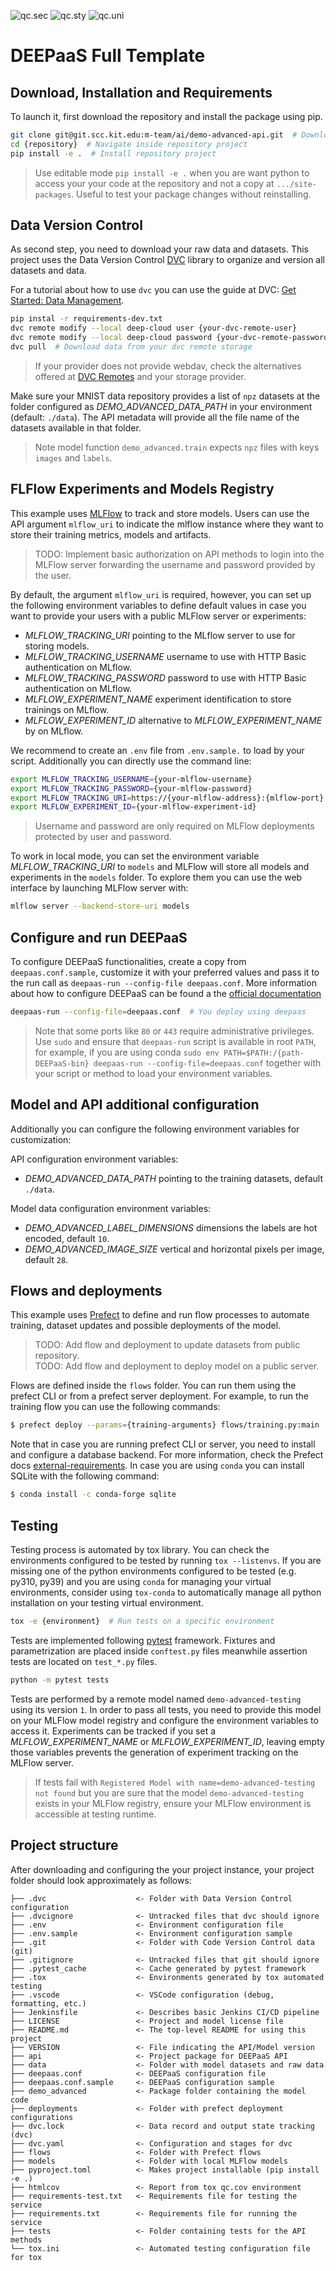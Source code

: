 ![qc.sec](https://github.com/BorjaEst/demo-advanced-api/actions/workflows/qc-sec.yml/badge.svg)
![qc.sty](https://github.com/BorjaEst/demo-advanced-api/actions/workflows/qc-sty.yml/badge.svg)
![qc.uni](https://github.com/BorjaEst/demo-advanced-api/actions/workflows/qc-uni.yml/badge.svg)

# DEEPaaS Full Template

## Download, Installation and Requirements

To launch it, first download the repository and install the package using pip.

```bash
git clone git@git.scc.kit.edu:m-team/ai/demo-advanced-api.git  # Download repository
cd {repository}  # Navigate inside repository project
pip install -e .  # Install repository project
```

> Use editable mode `pip install -e .` when you are want python to access your
> your code at the repository and not a copy at `.../site-packages`. Useful to
> test your package changes without reinstalling.

## Data Version Control

As second step, you need to download your raw data and datasets. This project
uses the Data Version Control [DVC](https://dvc.org/) library to organize and
version all datasets and data.

For a tutorial about how to use `dvc` you can use the guide at DVC:
[Get Started: Data Management](https://dvc.org/doc/start/data-management).

```bash
pip instal -r requirements-dev.txt
dvc remote modify --local deep-cloud user {your-dvc-remote-user}
dvc remote modify --local deep-cloud password {your-dvc-remote-password}
dvc pull  # Download data from your dvc remote storage
```

> If your provider does not provide webdav, check the alternatives offered at
> [DVC Remotes](https://dvc.org/doc/user-guide/data-management/remote-storage)
> and your storage provider.

Make sure your MNIST data repository provides a list of `npz` datasets at the
folder configured as _DEMO_ADVANCED_DATA_PATH_ in your environment
(default: `./data`). The API metadata will provide all the file name of the
datasets available in that folder.

> Note model function `demo_advanced.train` expects `npz` files with keys
> `images` and `labels`.

## FLFlow Experiments and Models Registry

This example uses [MLFlow](https://mlflow.org/) to track and store models.
Users can use the API argument `mlflow_uri` to indicate the mlflow instance
where they want to store their training metrics, models and artifacts.

> TODO: Implement basic authorization on API methods to login into the MLFlow
> server forwarding the username and password provided by the user.

By default, the argument `mlflow_uri` is required, however, you can set up
the following environment variables to define default values in case you want
to provide your users with a public MLFlow server or experiments:

- _MLFLOW_TRACKING_URI_ pointing to the MLflow server to use for storing models.
- _MLFLOW_TRACKING_USERNAME_ username to use with HTTP Basic authentication on MLflow.
- _MLFLOW_TRACKING_PASSWORD_ password to use with HTTP Basic authentication on MLflow.
- _MLFLOW_EXPERIMENT_NAME_ experiment identification to store trainings on MLflow.
- _MLFLOW_EXPERIMENT_ID_ alternative to _MLFLOW_EXPERIMENT_NAME_ by on MLflow.

We recommend to create an `.env` file from `.env.sample.` to load by your
script. Additionally you can directly use the command line:

```bash
export MLFLOW_TRACKING_USERNAME={your-mlflow-username}
export MLFLOW_TRACKING_PASSWORD={your-mlflow-password}
export MLFLOW_TRACKING_URI=https://{your-mlflow-address}:{mlflow-port}
export MLFLOW_EXPERIMENT_ID={your-mlflow-experiment-id}
```

> Username and password are only required on MLFlow deployments protected by
> user and password.

To work in local mode, you can set the environment variable _MLFLOW_TRACKING_URI_ to
`models` and MLFlow will store all models and experiments in the `models` folder.
To explore them you can use the web interface by launching MLFlow server with:

```bash
mlflow server --backend-store-uri models
```

## Configure and run DEEPaaS

To configure DEEPaaS functionalities, create a copy from `deepaas.conf.sample`,
customize it with your preferred values and pass it to the run call as
`deepaas-run --config-file deepaas.conf`.
More information about how to configure DEEPaaS can be found a the
[official documentation](https://docs.deep-hybrid-datacloud.eu/projects/deepaas/en/stable/install/configuration/index.html)

```bash
deepaas-run --config-file=deepaas.conf  # You deploy using deepaas
```

> Note that some ports like `80` or `443` require administrative privileges.
> Use `sudo` and ensure that `deepaas-run` script is available in root `PATH`,
> for example, if you are using conda
> `sudo env PATH=$PATH:/{path-DEEPaaS-bin} deepaas-run --config-file=deepaas.conf`
> together with your script or method to load your environment variables.

## Model and API additional configuration

Additionally you can configure the following environment variables for customization:

API configuration environment variables:

- _DEMO_ADVANCED_DATA_PATH_ pointing to the training datasets, default `./data`.

Model data configuration environment variables:

- _DEMO_ADVANCED_LABEL_DIMENSIONS_ dimensions the labels are hot encoded, default `10`.
- _DEMO_ADVANCED_IMAGE_SIZE_ vertical and horizontal pixels per image, default `28`.

## Flows and deployments

This example uses [Prefect](https://docs.prefect.io/) to define and run flow
processes to automate training, dataset updates and possible deployments of
the model.

> TODO: Add flow and deployment to update datasets from public repository.  
> TODO: Add flow and deployment to deploy model on a public server.

Flows are defined inside the `flows` folder. You can run them using the
prefect CLI or from a prefect server deployment. For example, to run the
training flow you can use the following commands:

```bash
$ prefect deploy --params={training-arguments} flows/training.py:main
```

Note that in case you are running prefect CLI or server, you need to install
and configure a database backend. For more information, check the Prefect
docs [external-requirements](https://docs.prefect.io/2.10.18/getting-started/installation/#external-requirements).
In case you are using `conda` you can install SQLite with the following
command:

```bash
$ conda install -c conda-forge sqlite
```

## Testing

Testing process is automated by tox library. You can check the environments
configured to be tested by running `tox --listenvs`. If you are missing one
of the python environments configured to be tested (e.g. py310, py39) and
you are using `conda` for managing your virtual environments, consider using
`tox-conda` to automatically manage all python installation on your testing
virtual environment.

```bash
tox -e {environment}  # Run tests on a specific environment
```

Tests are implemented following [pytest](https://docs.pytest.org) framework.
Fixtures and parametrization are placed inside `conftest.py` files meanwhile
assertion tests are located on `test_*.py` files.

```bash
python -m pytest tests
```

Tests are performed by a remote model named `demo-advanced-testing` using its
version `1`. In order to pass all tests, you need to provide this model on
your MLFlow model registry and configure the environment variables to access
it. Experiments can be tracked if you set a _MLFLOW_EXPERIMENT_NAME_ or
_MLFLOW_EXPERIMENT_ID_, leaving empty those variables prevents the generation
of experiment tracking on the MLFlow server.

> If tests fail with `Registered Model with name=demo-advanced-testing not found`
> but you are sure that the model `demo-advanced-testing` exists in your MLFlow
> registry, ensure your MLFlow environment is accessible at testing runtime.

## Project structure

After downloading and configuring the your project instance, your project
folder should look approximately as follows:

```
├── .dvc                    <- Folder with Data Version Control configuration
├── .dvcignore              <- Untracked files that dvc should ignore
├── .env                    <- Environment configuration file
├── .env.sample             <- Environment configuration sample
├── .git                    <- Folder with Code Version Control data (git)
├── .gitignore              <- Untracked files that git should ignore
├── .pytest_cache           <- Cache generated by pytest framework
├── .tox                    <- Environments generated by tox automated testing
├── .vscode                 <- VSCode configuration (debug, formatting, etc.)
├── Jenkinsfile             <- Describes basic Jenkins CI/CD pipeline
├── LICENSE                 <- Project and model license file
├── README.md               <- The top-level README for using this project
├── VERSION                 <- File indicating the API/Model version
├── api                     <- Project package for DEEPaaS API
├── data                    <- Folder with model datasets and raw data
├── deepaas.conf            <- DEEPaaS configuration file
├── deepaas.conf.sample     <- DEEPaaS configuration sample
├── demo_advanced           <- Package folder containing the model code
├── deployments             <- Folder with prefect deployment configurations
├── dvc.lock                <- Data record and output state tracking (dvc)
├── dvc.yaml                <- Configuration and stages for dvc
├── flows                   <- Folder with Prefect flows
├── models                  <- Folder with local MLFlow models
├── pyproject.toml          <- Makes project installable (pip install -e .)
├── htmlcov                 <- Report from tox qc.cov environment
├── requirements-test.txt   <- Requirements file for testing the service
├── requirements.txt        <- Requirements file for running the service
├── tests                   <- Folder containing tests for the API methods
└── tox.ini                 <- Automated testing configuration file for tox
```
